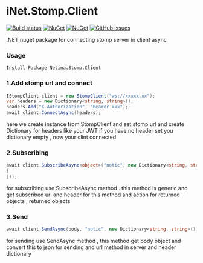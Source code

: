 # iNet.Stomp.Client

[![Build status](https://ci.appveyor.com/api/projects/status/166elreftg7pc62g?svg=true)](https://ci.appveyor.com/project/mrmohande3/inet-stomp-client)
[![NuGet](https://img.shields.io/nuget/v/Netina.Stomp.Client.svg)](https://www.nuget.org/packages/Netina.Stomp.Client/)
[![NuGet](https://img.shields.io/nuget/dt/Netina.Stomp.Client.svg)](https://www.nuget.org/packages/Netina.Stomp.Client/)
[![GitHub issues](https://img.shields.io/github/issues/Netina/iNet.Stomp.Client.svg)](https://github.com/Netina/iNet.Stomp.Client/issues)

.NET nuget package for connecting stomp server in client async

### Usage
    Install-Package Netina.Stomp.Client
    
### 1.Add stomp url and connect
```C#
IStompClient client = new StompClient("ws://xxxxx.xx");
var headers = new Dictionary<string, string>();
headers.Add("X-Authorization", "Bearer xxx");
await client.ConnectAsync(headers);
```
here we create instance from StompClient and set stomp url and create Dictionary for headers like your JWT if you have no header set you dictionary empty , now your clint connected
### 2.Subscribing
```C#
await client.SubscribeAsync<object>("notic", new Dictionary<string, string>(), ((sender, dto) =>
{
}));
```
for subscribing use SubscribeAsync method . this method is generic and get subscribed url and header for this method and action for returned objects , returned objects 

### 3.Send
```C#
await client.SendAsync(body, "notic", new Dictionary<string, string>());
```
for sending use SendAsync method , this method get body object and convert this to json for sending and url method in server and header dictionary 

